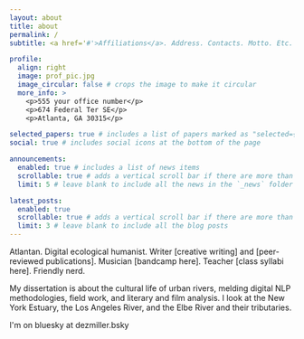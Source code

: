 ```yaml
---
layout: about
title: about
permalink: /
subtitle: <a href='#'>Affiliations</a>. Address. Contacts. Motto. Etc.

profile:
  align: right
  image: prof_pic.jpg
  image_circular: false # crops the image to make it circular
  more_info: >
    <p>555 your office number</p>
    <p>674 Federal Ter SE</p>
    <p>Atlanta, GA 30315</p>

selected_papers: true # includes a list of papers marked as "selected={true}"
social: true # includes social icons at the bottom of the page

announcements:
  enabled: true # includes a list of news items
  scrollable: true # adds a vertical scroll bar if there are more than 3 news items
  limit: 5 # leave blank to include all the news in the `_news` folder

latest_posts:
  enabled: true
  scrollable: true # adds a vertical scroll bar if there are more than 3 new posts items
  limit: 3 # leave blank to include all the blog posts
---
```


Atlantan. Digital ecological humanist. Writer [creative writing] and [peer-reviewed publications]. Musician [bandcamp here]. Teacher [class syllabi here]. Friendly nerd. 

My dissertation is about the cultural life of urban rivers, melding digital NLP methodologies, field work, and literary and film analysis. I look at the New York Estuary, the Los Angeles River, and the Elbe River and their tributaries.

I'm on bluesky at dezmiller.bsky
